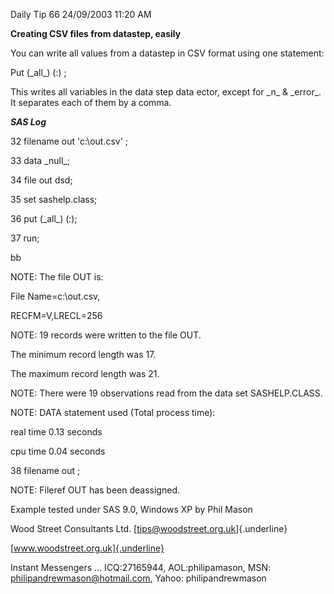 Daily Tip 66 24/09/2003 11:20 AM

**Creating CSV files from datastep, easily**

You can write all values from a datastep in CSV format using one
statement:

Put (\_all\_) (:) ;

This writes all variables in the data step data ector, except for \_n\_
& \_error\_. It separates each of them by a comma.

***SAS Log***

32 filename out \'c:\\out.csv\' ;

33 data \_null\_;

34 file out dsd;

35 set sashelp.class;

36 put (\_all\_) (:);

37 run;

bb

NOTE: The file OUT is:

File Name=c:\\out.csv,

RECFM=V,LRECL=256

NOTE: 19 records were written to the file OUT.

The minimum record length was 17.

The maximum record length was 21.

NOTE: There were 19 observations read from the data set SASHELP.CLASS.

NOTE: DATA statement used (Total process time):

real time 0.13 seconds

cpu time 0.04 seconds

38 filename out ;

NOTE: Fileref OUT has been deassigned.

Example tested under SAS 9.0, Windows XP by Phil Mason

Wood Street Consultants Ltd. [tips@woodstreet.org.uk]{.underline}

[www.woodstreet.org.uk]{.underline}

Instant Messengers ... ICQ:27165944, AOL:philipamason, MSN:
philipandrewmason@hotmail.com, Yahoo: philipandrewmason
